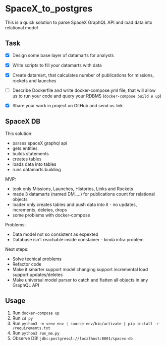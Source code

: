 # SpaceX_to_postgres

This is a quick solution to parse SpaceX GraphQL API and load data into relational model

## Task
- [x] Design some base layer of datamarts for analysts
- [x] Write scripts to fill your datamarts with data
- [x] Create datamart, that calculates number of publications for missions, rockets and launches
- [ ] Describe Dockerfile and write docker-compose.yml file, that will allow us to run your code and query your RDBMS (`docker-compose build и up`)
- [x] Share your work in project on GitHub and send us link


## SpaceX DB

This solution: 
 - parses spaceX graphql api
 - gets entities
 - builds statements
 - creates tables
 - loads data into tables
 - runs datamarts building

 MVP:
  - took only Missions, Launches, Histories, Links and Rockets
  - made 3 datamarts (named DM_...) for publications count for relational objects
  - loader only creates tables and push data into it - no updates, increments, deletes, drops
  - some problems with docker-compose
  
  Problems:
  - Data model not so consistent as expexted
  - Database isn't reachable inside constainer - kinda infra problem
  
  Next steps:
  - Solve techical problems
  - Refactor code
  - Make it smarter 
      support model changing
      support incremental load
      support updates/deletes
  - Make universal model parser to catch and flatten all objects in any GraphQL API
  

## Usage

1. Run ```docker-compose up```
2. Run ```cd py```
2. Run ```python3 -m venv env | source env/bin/activate | pip install -r /requirements.txt```
3. Run ```python3 run_me.py```
3. Observe DB!
    ```jdbc:postgresql://localhost:8001/spacex-db```
